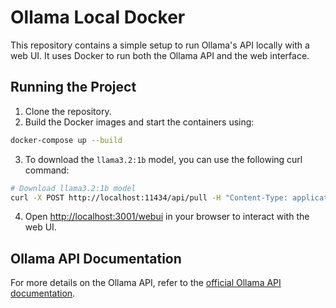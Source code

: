 
# Ollama Local Docker

This repository contains a simple setup to run Ollama's API locally with a web UI. It uses Docker to run both the Ollama API and the web interface.

## Running the Project

1. Clone the repository.
2. Build the Docker images and start the containers using:
```bash
docker-compose up --build
```
3. To download the `llama3.2:1b` model, you can use the following curl command:
```bash
# Download llama3.2:1b model
curl -X POST http://localhost:11434/api/pull -H "Content-Type: application/json" -d '{"model": "llama3.2:1b"}'
```
4. Open [http://localhost:3001/webui](http://localhost:3001/webui) in your browser to interact with the web UI.

## Ollama API Documentation

For more details on the Ollama API, refer to the [official Ollama API documentation](https://ollama.com/docs/api).


